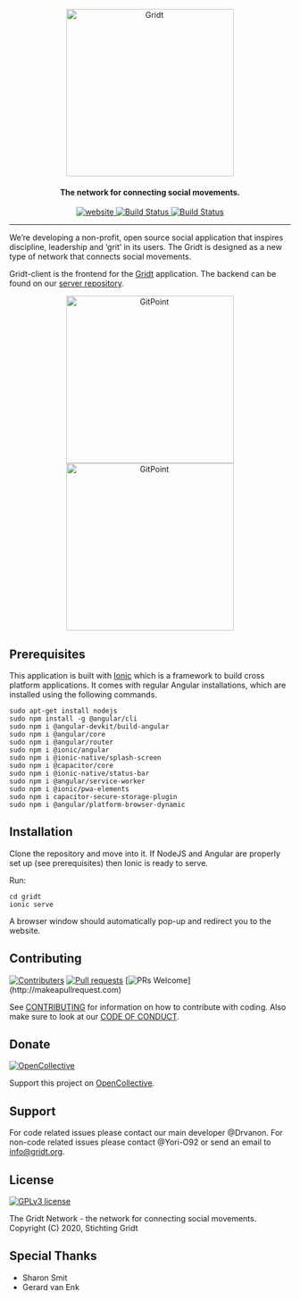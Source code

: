<p align="center">
  <a href="https://www.gridt.org">
    <img alt="Gridt" title="Gridt" src="https://app.gridt.org/assets/gridt_logo.png" width="300">
  </a>
</p>
<h4 align="center">The network for connecting social movements.</h4>
<p align="center">
  <a href="https://app.gridt.org">
    <img src="https://img.shields.io/website?url=https%3A%2F%2Fapp.gridt.org" alt="website">
  </a>
  <a href="https://github.com/GridtNetwork/gridt-client/actions?query=workflow%3ACI">
    <img src="https://github.com/GridtNetwork/gridt-client/workflows/CI/badge.svg" alt="Build Status">
  </a>
  <a href="https://github.com/GridtNetwork/gridt-client/actions?query=workflow%3ACI">
    <img src="https://img.shields.io/github/last-commit/GridtNetwork/gridt-client" alt="Build Status">
  </a>
</p>

---

We’re developing a non-profit, open source social application that inspires discipline, leadership and ‘grit’ in its users. The Gridt is designed as a new type of network that connects social movements.

Gridt-client is the frontend for the [Gridt](https://gridt.org) application. The backend can be found on our [server repository](https://github.com/GridtNetwork/gridt-server).

<p align="center">
  <img alt="GitPoint" title="GitPoint" src="https://gridtorg.files.wordpress.com/2018/12/HIW_4-1.jpg" width="300">
  <img alt="GitPoint" title="GitPoint" src="https://gridtorg.files.wordpress.com/2018/12/HIW_2-1.jpg" width="300">
</p>

## Prerequisites
This application is built with [Ionic](https://ionicframework.com/) which is a framework to build cross platform applications. It comes with regular Angular installations, which are installed using the following commands.

```
sudo apt-get install nodejs
sudo npm install -g @angular/cli
sudo npm i @angular-devkit/build-angular
sudo npm i @angular/core
sudo npm i @angular/router
sudo npm i @ionic/angular
sudo npm i @ionic-native/splash-screen
sudo npm i @capacitor/core
sudo npm i @ionic-native/status-bar
sudo npm i @angular/service-worker
sudo npm i @ionic/pwa-elements
sudo npm i capacitor-secure-storage-plugin
sudo npm i @angular/platform-browser-dynamic
```

## Installation
Clone the repository and move into it. If NodeJS and Angular are properly set up (see prerequisites) then Ionic is ready to serve.

Run:
```
cd gridt
ionic serve
```

A browser window should automatically pop-up and redirect you to the website.

## Contributing
[![Contributers](https://img.shields.io/github/contributors/GridtNetwork/gridt-client)](https://github.com/GridtNetwork/gridt-client/graphs/contributors)
[![Pull requests](https://img.shields.io/github/issues-pr/GridtNetwork/gridt-client)](https://github.com/GridtNetwork/gridt-client/pulls)
[![PRs Welcome](https://img.shields.io/badge/PRs-welcome-brightgreen.svg?)](http://makeapullrequest.com)

See [CONTRIBUTING](./CONTRIBUTING.md) for information on how to contribute with coding. Also make sure to look at our [CODE OF CONDUCT](./CODE_OF_CONDUCT.md).


## Donate
[![OpenCollective](https://img.shields.io/opencollective/all/gridt)](https://opencollective.com/gridt)

Support this project on [OpenCollective](https://opencollective.com/gridt).

## Support
For code related issues please contact our main developer @Drvanon. For non-code related issues please contact @Yori-O92 or send an email to info@gridt.org.

## License
[![GPLv3 license](https://img.shields.io/badge/License-GPLv3-blue.svg)](http://perso.crans.org/besson/LICENSE.html)

The Gridt Network - the network for connecting social movements. Copyright (C) 2020, Stichting Gridt

## Special Thanks
- Sharon Smit
- Gerard van Enk
